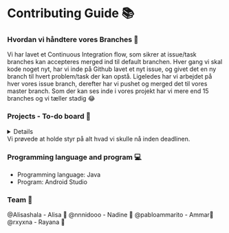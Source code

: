 # Contributing Guide 📚
### Hvordan vi håndtere vores Branches 🌵
Vi har lavet et Continuous Integration flow, som sikrer at issue/task branches kan accepteres merged ind til default branchen. Hver gang vi skal kode noget nyt, har vi inde på Github lavet et nyt issue, og givet det en ny branch til hvert problem/task der kan opstå. Ligeledes har vi arbejdet på hver vores issue branch, derefter har vi pushet og merged det til vores master branch. 
Som der kan ses inde i vores projekt har vi mere end 15 branches og vi tæller stadig 😂

### Projects - To-do board 📝
<details>
 
![Skærmbillede 2023-05-25 165042](https://github.com/Alisashala/BeSammenProjekt/assets/111958564/77ca225f-1c28-4e9d-b408-4c6636eb260b)
</details>
Vi prøvede at holde styr på alt hvad vi skulle nå inden deadlinen. 

### Programming language and program 💻
- Programming language: Java 
- Program: Android Studio

### Team 👥

@Alisashala - Alisa 💃
@nnnidooo - Nadine 💃
@pabloammarito - Ammar🕺
@rxyxna - Rayana 💃
